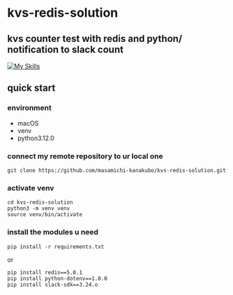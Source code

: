 # kvs-redis-solution

## kvs counter test with redis and python/ notification to slack count

[![My Skills](https://skillicons.dev/icons?i=python,redis)](https://skillicons.dev)

## quick start

### environment
- macOS
- venv
- python3.12.0

### connect my remote repository to ur local one
```
git clone https://github.com/masamichi-kanakubo/kvs-redis-solution.git
```

### activate venv
```
cd kvs-redis-solution
python3 -m venv venv
source venv/bin/activate
```

### install the modules u need
```
pip install -r requirements.txt
```
or
```
pip install redis==5.0.1
pip install python-dotenv==1.0.0
pip install slack-sdk==3.24.o
```

